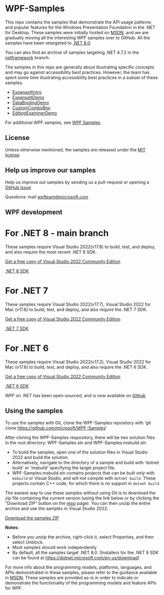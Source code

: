 # WPF-Samples
This repo contains the samples that demonstrate the API usage patterns and popular features for the Windows Presentation Foundation in the .NET for Desktop. These samples were initially hosted on [MSDN](https://msdn.microsoft.com/en-us/library/vstudio/ms771633.aspx), and we are gradually 
moving all the interesting WPF samples over to GitHub. All the samples have been retargeted to  [.NET 8.0](https://dotnet.microsoft.com/en-us/download).

You can also find an archive of samples targeting .NET 4.7.2 in the [netframework](https://github.com/microsoft/WPF-Samples/tree/netframework) branch.

The samples in this repo are generally about illustrating specific concepts and may go against accessibility best practices. However, the team has spent some time illustrating accessibility best practices in a subset of these samples.

* [ExpenseItIntro](https://github.com/microsoft/WPF-Samples/tree/main/Getting%20Started/WalkthroughFirstWPFApp)
* [ExpenseItDemo](https://github.com/microsoft/WPF-Samples/tree/main/Sample%20Applications/ExpenseIt/ExpenseItDemo)
* [DataBindingDemo](https://github.com/microsoft/WPF-Samples/tree/main/Sample%20Applications/DataBindingDemo)
* [CustomComboBox](https://github.com/microsoft/WPF-Samples/tree/main/Sample%20Applications/CustomComboBox)
* [EditingExaminerDemo](https://github.com/microsoft/WPF-Samples/tree/main/Sample%20Applications/EditingExaminerDemo)

For additional WPF samples, see [WPF Samples](https://learn.microsoft.com/en-us/dotnet/desktop/wpf/wpf-samples?view=netframeworkdesktop-4.8).

## License
Unless otherwise mentioned, the samples are released under the [MIT license](https://github.com/Microsoft/WPF-Samples/blob/main/LICENSE)

## Help us improve our samples
Help us improve out samples by sending us a pull-request or opening a [GitHub Issue](https://github.com/Microsoft/WPF-Samples/issues)

Questions: mail wpfteam@microsoft.com

## WPF development

# For .NET 8 - main branch

These samples require Visual Studio 2022(v17.8) to build, test, and deploy, and also require the most recent .NET 8 SDK.

   [Get a free copy of Visual Studio 2022 Community Edition](https://www.visualstudio.com/wpf-vs)

   [.NET 8 SDK](https://dotnet.microsoft.com/en-us/download/dotnet/8.0)


# For .NET 7

These samples require Visual Studio 2022(v17.7), Visual Studio 2022 for Mac (v17.6) to build, test, and deploy, and also require the .NET 7 SDK.

   [Get a free copy of Visual Studio 2022 Community Edition](https://www.visualstudio.com/wpf-vs)

   [.NET 7 SDK](https://dotnet.microsoft.com/en-us/download/dotnet/7.0)



# For .NET 6

These samples require Visual Studio 2022(v17.2), Visual Studio 2022 for Mac (v17.6) to build, test, and deploy, and also require the .NET 6 SDK.

   [Get a free copy of Visual Studio 2022 Community Edition](https://www.visualstudio.com/wpf-vs)

   [.NET 6 SDK](https://dotnet.microsoft.com/en-us/download/dotnet/6.0)



WPF on .NET has been open-sourced, and is now available on [Github](https://github.com/dotnet/wpf)



## Using the samples

To use the samples with Git, clone the WPF-Samples repository with 'git clone https://github.com/microsoft/WPF-Samples'

After cloning the WPF-Samples respository, there will be two solution files in the root directory: WPF-Samples.sln and WPF-Samples.msbuild.sln 

* To build the samples, open one of the solution files in Visual Studio 2022 and build the solution.
* Alternatively, navigate to the directory of a sample and build with 'dotnet build' or 'msbuild' specifying the target project file. 
* WPF-Samples.msbuild.sln contains projects that can be built only with `msbuild` or Visual Studio, and will not compile with `dotnet build`. These projects contain C++ code, for which there is no support in `dotnet build`

The easiest way to use these samples without using Git is to download the zip file containing the current version (using the link below or by clicking the "Download ZIP" button on the [repo](https://github.com/microsoft/WPF-Samples?tab=readme-ov-file) page). You can then unzip the entire archive and use the samples in Visual Studio 2022.

   [Download the samples ZIP](../../archive/main.zip)

   **Notes:** 
   * Before you unzip the archive, right-click it, select Properties, and then select Unblock.
   * Most samples should work independently
   * By default, all the samples target .NET 8.0. (Installers for the .NET 8 SDK can be found at <https://dotnet.microsoft.com/en-us/download>)

For more info about the programming models, platforms, languages, and APIs demonstrated in these samples, please refer to the guidance  available in  [MSDN](https://msdn.microsoft.com/en-us/library/ms754130.aspx). These samples are provided as-is in order to indicate or demonstrate the functionality of the programming models and feature APIs for WPF.

